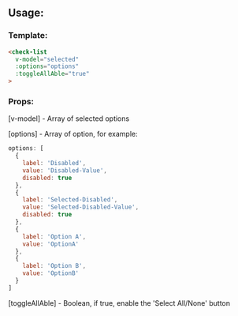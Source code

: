 ## Usage:
### Template:

```html
<check-list
  v-model="selected"
  :options="options"
  :toggleAllAble="true"
>
```

### Props:
[v-model] - Array of selected options

[options] - Array of option, for example:

```javascript
options: [
  {
    label: 'Disabled',
    value: 'Disabled-Value',
    disabled: true
  },
  {
    label: 'Selected-Disabled',
    value: 'Selected-Disabled-Value',
    disabled: true
  },
  {
    label: 'Option A',
    value: 'OptionA'
  },
  {
    label: 'Option B',
    value: 'OptionB'
  }
]
```

[toggleAllAble] - Boolean, if true, enable the 'Select All/None' button
